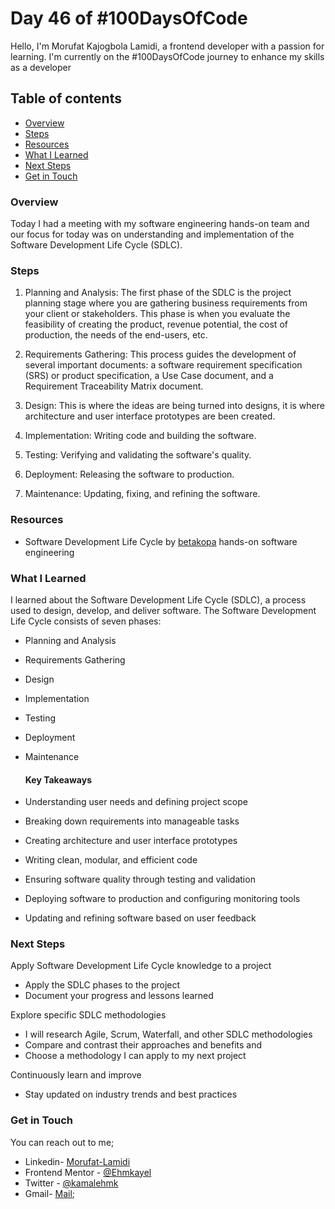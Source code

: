 # Day 46 of #100DaysOfCode

Hello, I'm Morufat Kajogbola Lamidi, a frontend developer with a passion for learning. I'm currently on the #100DaysOfCode journey to enhance my skills as a developer

## Table of contents

- [Overview](#overview)
- [Steps](#my-steps)
- [Resources](#PFLC)
- [What I Learned](#what-I-learned)
- [Next Steps](#next-steps)
- [Get in Touch](#get-in-touch)

### Overview

Today I had a meeting with my software engineering hands-on team and our focus for today was on understanding and implementation of the Software Development Life Cycle (SDLC).

### Steps

1. Planning and Analysis: The first phase of the SDLC is the project planning stage where you are gathering business requirements from your client or stakeholders. This phase is when you evaluate the feasibility of creating the product, revenue potential, the cost of production, the needs of the end-users, etc.

2. Requirements Gathering: This process guides the development of several important documents: a software requirement specification (SRS) or product specification, a Use Case document, and a Requirement Traceability Matrix document.

3. Design: This is where the ideas are being turned into designs, it is where architecture and user interface prototypes are been created.

4. Implementation: Writing code and building the software.

5. Testing: Verifying and validating the software's quality.

6. Deployment: Releasing the software to production.

7. Maintenance: Updating, fixing, and refining the software.

### Resources

 - Software Development Life Cycle by [betakopa](https://www.linkedin.com/company/betakopa/) hands-on software engineering  

### What I Learned

I learned about the Software Development Life Cycle (SDLC), a process used to design, develop, and deliver software. The Software Development Life Cycle consists of seven phases:

- Planning and Analysis
- Requirements Gathering
- Design
- Implementation
- Testing
- Deployment
- Maintenance

    #### Key Takeaways

- Understanding user needs and defining project scope
- Breaking down requirements into manageable tasks
- Creating architecture and user interface prototypes
- Writing clean, modular, and efficient code
- Ensuring software quality through testing and validation
- Deploying software to production and configuring monitoring tools
- Updating and refining software based on user feedback

### Next Steps

Apply Software Development Life Cycle knowledge to a project

- Apply the SDLC phases to the project
- Document your progress and lessons learned

Explore specific SDLC methodologies

- I will research Agile, Scrum, Waterfall, and other SDLC methodologies
- Compare and contrast their approaches and benefits and
- Choose a methodology I can apply to my next project

Continuously learn and improve

- Stay updated on industry trends and best practices


### Get in Touch

You can reach out to me;
 - Linkedin- [Morufat-Lamidi](https://linkedin.com/in/morufat-lamidi)
 - Frontend Mentor - [@Ehmkayel](https://www.frontendmentor.io/profile/Ehmkayel)
 - Twitter - [@kamalehmk](https://www.twitter.com/kamalehmk)
 - Gmail- [Mail](mailto:lamidimorufat0@gmail.com);





